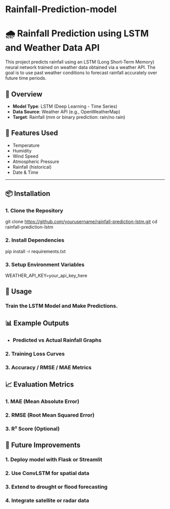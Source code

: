 # Rainfall-Prediction-model
# 🌧️ Rainfall Prediction using LSTM and Weather Data API

This project predicts rainfall using an LSTM (Long Short-Term Memory) neural network trained on weather data obtained via a weather API. The goal is to use past weather conditions to forecast rainfall accurately over future time periods.

## 📌 Overview

- **Model Type**: LSTM (Deep Learning - Time Series)
- **Data Source**: Weather API (e.g., OpenWeatherMap)
- **Target**: Rainfall (mm or binary prediction: rain/no rain)

## 🧰 Features Used

- Temperature
- Humidity
- Wind Speed
- Atmospheric Pressure
- Rainfall (historical)
- Date & Time

---

## 📦 Installation

### 1. Clone the Repository
git clone https://github.com/yourusername/rainfall-prediction-lstm.git
cd rainfall-prediction-lstm

### 2. Install Dependencies
pip install -r requirements.txt

### 3. Setup Environment Variables
WEATHER_API_KEY=your_api_key_here

## 🚀 Usage
### Train the LSTM Model and Make Predictions.

## 📊 Example Outputs
- ### Predicted vs Actual Rainfall Graphs
### 2. Training Loss Curves
### 3. Accuracy / RMSE / MAE Metrics

## 📈 Evaluation Metrics
### 1. MAE (Mean Absolute Error)
### 2. RMSE (Root Mean Squared Error)
### 3. R² Score (Optional)

## 🔮 Future Improvements
### 1. Deploy model with Flask or Streamlit
### 2. Use ConvLSTM for spatial data
### 3. Extend to drought or flood forecasting
### 4. Integrate satellite or radar data

```bash
